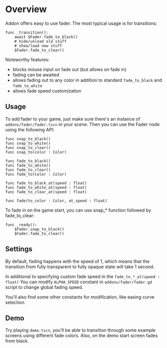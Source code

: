 # Overview

Addon offers easy to use fader. The most typical usage is for transitions:

```
func _transition():
	await $Fader.fade_to_black()
	# hide/unload old stuff
	# show/load new stuff
	$Fader.fade_to_clear()
```

Noteworthy features:
- blocks mouse input on fade out (but allows on fade in)
- fading can be awaited
- allows fading out to any color in addition to standard ```fade_to_black``` and ```fade_to_white```
- allows fade speed customization

## Usage

To add fader to your game, just make sure there's an instance of ```addons/fader/fader.tscn``` in your scene. Then you can use the Fader node using the following API:

```
func snap_to_black()
func snap_to_white()
func snap_to_clear()
func snap_to(color : Color)

func fade_to_black()
func fade_to_white()
func fade_to_clear()
func fade_to(color : Color)

func fade_to_black_at(speed : float)
func fade_to_white_at(speed : float)
func fade_to_clear_at(speed : float)

func fade(to_color : Color, at_speed : float)
```

To fade in on the game start, you can use snap_* function followed by fade_to_clear:

```
func _ready():
	$Fader.snap_to_black()
	$Fader.fade_to_clear()
```

## Settings

By default, fading happens with the speed of 1, which means that the transition from fully transparent to fully opaque state will take 1 second.

In additional to specifying custom fade speed in the ```fade_to_*_at(speed : float)``` You can modify ```ALPHA_SPEED``` constant in ```addons/fader/fader.gd``` script to change global fading speed.

You'll also find some other constants for modification, like easing curve selection.

## Demo

Try playing ```demo.tscn```, you'll be able to transition through some example screens using different fade colors. Also, on the demo start screen fades from black.

